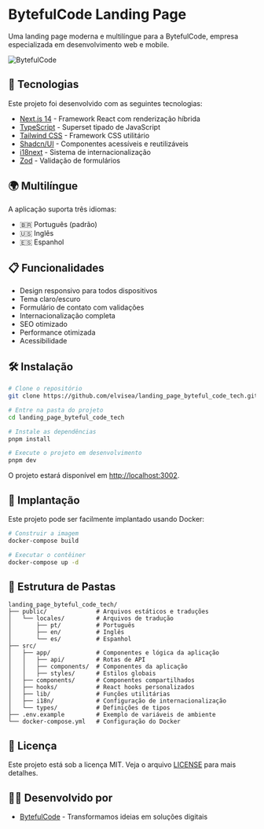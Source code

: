 # BytefulCode Landing Page

Uma landing page moderna e multilíngue para a BytefulCode, empresa especializada em desenvolvimento web e mobile.

![BytefulCode](https://landing.bytefulcode.tech/og-image.png)

## 🚀 Tecnologias

Este projeto foi desenvolvido com as seguintes tecnologias:

- [Next.js 14](https://nextjs.org/) - Framework React com renderização híbrida
- [TypeScript](https://www.typescriptlang.org/) - Superset tipado de JavaScript
- [Tailwind CSS](https://tailwindcss.com/) - Framework CSS utilitário
- [Shadcn/UI](https://ui.shadcn.com/) - Componentes acessíveis e reutilizáveis
- [i18next](https://www.i18next.com/) - Sistema de internacionalização
- [Zod](https://zod.dev/) - Validação de formulários

## 🌍 Multilíngue

A aplicação suporta três idiomas:
- 🇧🇷 Português (padrão)
- 🇺🇸 Inglês
- 🇪🇸 Espanhol

## 📋 Funcionalidades

- Design responsivo para todos dispositivos
- Tema claro/escuro
- Formulário de contato com validações
- Internacionalização completa
- SEO otimizado
- Performance otimizada
- Acessibilidade

## 🛠️ Instalação

```bash
# Clone o repositório
git clone https://github.com/elvisea/landing_page_byteful_code_tech.git

# Entre na pasta do projeto
cd landing_page_byteful_code_tech

# Instale as dependências
pnpm install

# Execute o projeto em desenvolvimento
pnpm dev
```

O projeto estará disponível em [http://localhost:3002](http://localhost:3002).

## 🚢 Implantação

Este projeto pode ser facilmente implantado usando Docker:

```bash
# Construir a imagem
docker-compose build

# Executar o contêiner
docker-compose up -d
```

## 📁 Estrutura de Pastas

```
landing_page_byteful_code_tech/
├── public/              # Arquivos estáticos e traduções
│   └── locales/         # Arquivos de tradução
│       ├── pt/          # Português
│       ├── en/          # Inglês
│       └── es/          # Espanhol
├── src/
│   ├── app/             # Componentes e lógica da aplicação
│   │   ├── api/         # Rotas de API
│   │   ├── components/  # Componentes da aplicação
│   │   ├── styles/      # Estilos globais
│   ├── components/      # Componentes compartilhados
│   ├── hooks/           # React hooks personalizados
│   ├── lib/             # Funções utilitárias
│   ├── i18n/            # Configuração de internacionalização
│   └── types/           # Definições de tipos
├── .env.example         # Exemplo de variáveis de ambiente
└── docker-compose.yml   # Configuração do Docker
```

## 📄 Licença

Este projeto está sob a licença MIT. Veja o arquivo [LICENSE](LICENSE) para mais detalhes.

## 👨‍💻 Desenvolvido por

- [BytefulCode](https://landing.bytefulcode.tech) - Transformamos ideias em soluções digitais
